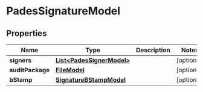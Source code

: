 

# PadesSignatureModel


## Properties

| Name | Type | Description | Notes |
|------------ | ------------- | ------------- | -------------|
|**signers** | [**List&lt;PadesSignerModel&gt;**](PadesSignerModel.md) |  |  [optional] |
|**auditPackage** | [**FileModel**](FileModel.md) |  |  [optional] |
|**bStamp** | [**SignatureBStampModel**](SignatureBStampModel.md) |  |  [optional] |



